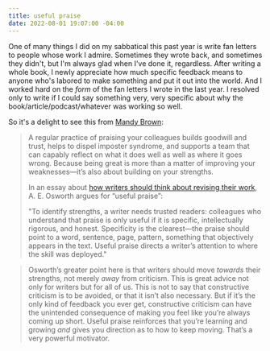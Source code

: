 ```yaml
---
title: useful praise
date: 2022-08-01 19:07:00 -04:00
---
```


One of many things I did on my sabbatical this past year is write fan letters to people whose work I admire. Sometimes they wrote back, and sometimes they didn't, but I'm always glad when I've done it, regardless. After writing a whole book, I newly appreciate how much specific feedback means to anyone who's labored to make something and put it out into the world. And I worked hard on the *form* of the fan letters I wrote in the last year. I resolved only to write if I could say something very, very specific about why the book/article/podcast/whatever was working so well. 

So it's a delight to see this from [Mandy Brown](https://aworkinglibrary.com/writing/useful-praise): 

>A regular practice of praising your colleagues builds goodwill and trust, helps to dispel imposter syndrome, and supports a team that can capably reflect on what it does well as well as where it goes wrong. Because being great is more than a matter of improving your weaknesses—it’s also about building on your strengths.
>
>In an essay about [how writers should think about revising their work](https://catapult.co/dont-write-alone/stories/praise-workshop-writing-revision-teaching), A. E. Osworth argues for “useful praise”:
>
>"To identify strengths, a writer needs trusted readers: colleagues who understand that praise is only useful if it is specific, intellectually rigorous, and honest. Specificity is the clearest—the praise should point to a word, sentence, page, pattern, something that objectively appears in the text. Useful praise directs a writer’s attention to where the skill was deployed."

>Osworth’s greater point here is that writers should move *towards* their strengths, not merely *away* from criticism. This is great advice not only for writers but for all of us. This is not to say that constructive criticism is to be avoided, or that it isn’t also necessary. But if it’s the only kind of feedback you ever get, constructive criticism can have the unintended consequence of making you feel like you’re always coming up short. Useful praise reinforces that you’re learning and growing *and* gives you direction as to how to keep moving. That’s a very powerful motivator.